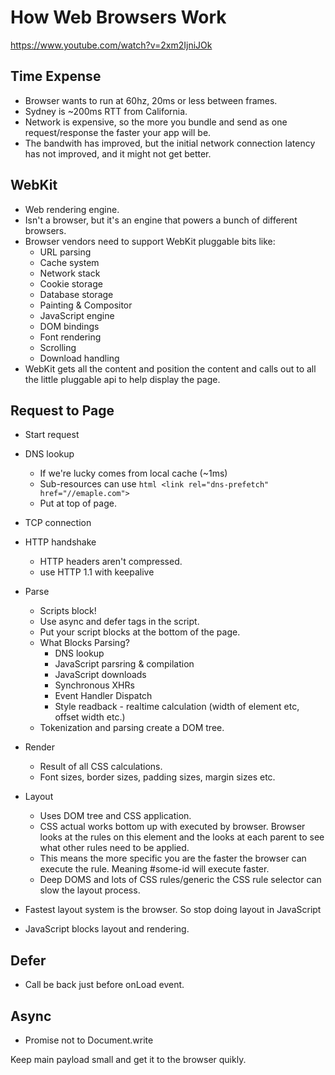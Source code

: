 # How Web Browsers Work
https://www.youtube.com/watch?v=2xm2IjniJOk

## Time Expense
- Browser wants to run at 60hz, 20ms or less between frames.
- Sydney is ~200ms RTT from California.
- Network is expensive, so the more you bundle and send as one request/response the faster your app will be.
- The bandwith has improved, but the initial network connection latency has not improved, and it might not get better.

## WebKit
- Web rendering engine.
- Isn't a browser, but it's an engine that powers a bunch of different browsers.
- Browser vendors need to support WebKit pluggable bits like:
  - URL parsing
  - Cache system
  - Network stack
  - Cookie storage
  - Database storage
  - Painting & Compositor
  - JavaScript engine
  - DOM bindings
  - Font rendering
  - Scrolling
  - Download handling
- WebKit gets all the content and position the content and calls out to all the little pluggable api to help display the page.

## Request to Page
- Start request
- DNS lookup
  - If we're lucky comes from local cache (~1ms)
  - Sub-resources can use 
  ```html <link rel="dns-prefetch" href="//emaple.com">```
  - Put at top of page.
- TCP connection
- HTTP handshake
  - HTTP headers aren't compressed.
  - use HTTP 1.1 with keepalive
- Parse
  - Scripts block!
  - Use async and defer tags in the script.
  - Put your script blocks at the bottom of the page.
  - What Blocks Parsing?
    - DNS lookup
    - JavaScript parsring & compilation
    - JavaScript downloads
    - Synchronous XHRs
    - Event Handler Dispatch
    - Style readback - realtime calculation (width of element etc, offset width etc.)
  - Tokenization and parsing create a DOM tree.
- Render
  - Result of all CSS calculations.
  - Font sizes, border sizes, padding sizes, margin sizes etc.
- Layout
  - Uses DOM tree and CSS application.
  - CSS actual works bottom up with executed by browser. Browser looks at the rules on this element and the looks at each parent to see what other rules need to be applied.
  - This means the more specific you are the faster the browser can execute the rule. Meaning #some-id will execute faster.
  - Deep DOMS and lots of CSS rules/generic the CSS rule selector can slow the layout process. 

- Fastest layout system is the browser. So stop doing layout in JavaScript
- JavaScript blocks layout and rendering.

## Defer
- Call be back just before onLoad event.

## Async
- Promise not to Document.write

Keep main payload small and get it to the browser quikly.